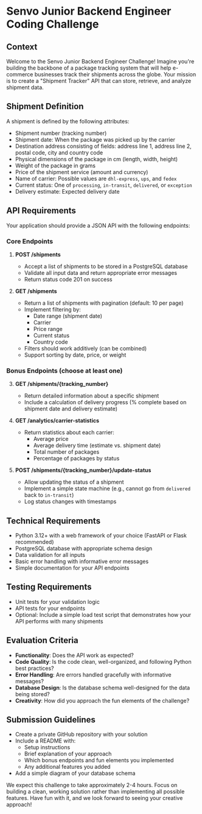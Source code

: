 # Senvo Junior Backend Engineer Coding Challenge

## Context
Welcome to the Senvo Junior Backend Engineer Challenge! Imagine you're building the backbone of a package tracking 
system that will help e-commerce businesses track their shipments across the globe. Your mission is to create a 
"Shipment Tracker" API that can store, retrieve, and analyze shipment data.

## Shipment Definition
A shipment is defined by the following attributes:
- Shipment number (tracking number)
- Shipment date: When the package was picked up by the carrier
- Destination address consisting of fields: address line 1, address line 2, postal code, city and country code
- Physical dimensions of the package in cm (length, width, height)
- Weight of the package in grams
- Price of the shipment service (amount and currency)
- Name of carrier: Possible values are `dhl-express`, `ups`, and `fedex`
- Current status: One of `processing`, `in-transit`, `delivered`, or `exception`
- Delivery estimate: Expected delivery date

## API Requirements
Your application should provide a JSON API with the following endpoints:

### Core Endpoints
1. **POST /shipments**
   - Accept a list of shipments to be stored in a PostgreSQL database
   - Validate all input data and return appropriate error messages
   - Return status code 201 on success

2. **GET /shipments**
   - Return a list of shipments with pagination (default: 10 per page)
   - Implement filtering by:
     - Date range (shipment date)
     - Carrier
     - Price range
     - Current status
     - Country code
   - Filters should work additively (can be combined)
   - Support sorting by date, price, or weight

### Bonus Endpoints (choose at least one)
3. **GET /shipments/{tracking_number}**
   - Return detailed information about a specific shipment
   - Include a calculation of delivery progress (% complete based on shipment date and delivery estimate)

4. **GET /analytics/carrier-statistics**
   - Return statistics about each carrier:
     - Average price
     - Average delivery time (estimate vs. shipment date)
     - Total number of packages
     - Percentage of packages by status

5. **POST /shipments/{tracking_number}/update-status**
   - Allow updating the status of a shipment
   - Implement a simple state machine (e.g., cannot go from `delivered` back to `in-transit`)
   - Log status changes with timestamps

## Technical Requirements
- Python 3.12+ with a web framework of your choice (FastAPI or Flask recommended)
- PostgreSQL database with appropriate schema design
- Data validation for all inputs
- Basic error handling with informative error messages
- Simple documentation for your API endpoints

## Testing Requirements
- Unit tests for your validation logic
- API tests for your endpoints
- Optional: Include a simple load test script that demonstrates how your API performs with many shipments

## Evaluation Criteria
- **Functionality**: Does the API work as expected?
- **Code Quality**: Is the code clean, well-organized, and following Python best practices?
- **Error Handling**: Are errors handled gracefully with informative messages?
- **Database Design**: Is the database schema well-designed for the data being stored?
- **Creativity**: How did you approach the fun elements of the challenge?

## Submission Guidelines
- Create a private GitHub repository with your solution
- Include a README with:
  - Setup instructions
  - Brief explanation of your approach
  - Which bonus endpoints and fun elements you implemented
  - Any additional features you added
- Add a simple diagram of your database schema

We expect this challenge to take approximately 2-4 hours. Focus on building a clean, working solution rather than 
implementing all possible features. Have fun with it, and we look forward to seeing your creative approach!
